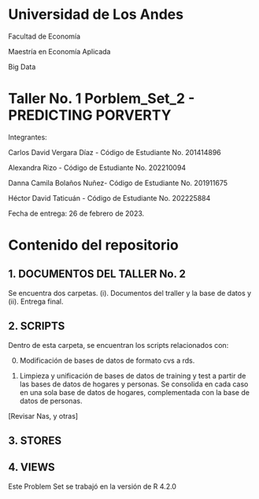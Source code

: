 # Universidad de Los Andes

Facultad de Economía

Maestría en Economía Aplicada

Big Data

# Taller No. 1 Porblem_Set_2 - PREDICTING PORVERTY

Integrantes: 

Carlos David Vergara Díaz -
Código de Estudiante No. 201414896

Alexandra Rizo - 
Código de Estudiante No. 202210094

Danna Camila Bolaños Nuñez- 
Código de Estudiante No. 201911675

Héctor David Taticuán - 
Código de Estudiante No. 202225884

Fecha de entrega: 26 de febrero de 2023. 

# Contenido del repositorio

## 1. DOCUMENTOS DEL TALLER No. 2

Se encuentra dos carpetas. (i). Documentos del traller y la base de datos y (ii). Entrega final. 

## 2. SCRIPTS

Dentro de esta carpeta, se encuentran los scripts relacionados con: 

0. Modificación de bases de datos de formato cvs a rds. 

1. Limpieza y unificación de bases de datos de training y test a partir de las bases de datos de hogares y personas. Se consolida en cada caso en una sola base de datos de hogares, complementada con la base de datos de personas. 

[Revisar Nas, y otras]

## 3. STORES


## 4. VIEWS


Este Problem Set se trabajó en la versión de R 4.2.0
